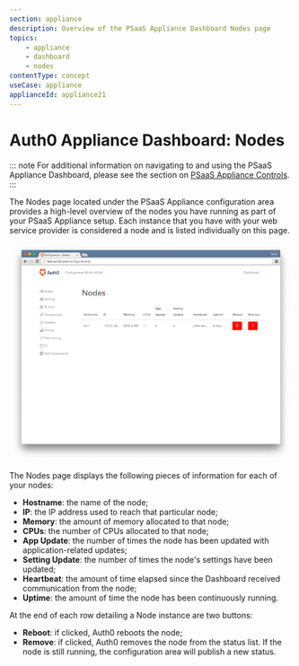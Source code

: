 ```yaml
---
section: appliance
description: Overview of the PSaaS Appliance Dashboard Nodes page
topics:
    - appliance
    - dashboard
    - nodes
contentType: concept
useCase: appliance
applianceId: appliance21
---
```


# Auth0 Appliance Dashboard: Nodes

::: note
  For additional information on navigating to and using the PSaaS Appliance Dashboard, please see the section on [PSaaS Appliance Controls](/appliance/dashboard#appliance-controls).
:::

The Nodes page located under the PSaaS Appliance configuration area provides a high-level overview of the nodes you have running as part of your PSaaS Appliance setup. Each instance that you have with your web service provider is considered a node and is listed individually on this page.

![](/media/articles/appliance/dashboard/nodes.png)

The Nodes page displays the following pieces of information for each of your nodes:

* **Hostname**: the name of the node;
* **IP**: the IP address used to reach that particular node;
* **Memory**: the amount of memory allocated to that node;
* **CPUs**: the number of CPUs allocated to that node;
* **App Update**: the number of times the node has been updated with application-related updates;
* **Setting Update**: the number of times the node's settings have been updated;
* **Heartbeat**: the amount of time elapsed since the Dashboard received communication from the node;
* **Uptime**: the amount of time the node has been continuously running.

At the end of each row detailing a Node instance are two buttons:

* **Reboot**: if clicked, Auth0 reboots the node;
* **Remove**: if clicked, Auth0 removes the node from the status list. If the node is still running, the configuration area will publish a new status.
